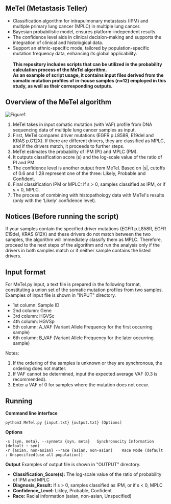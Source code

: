 MeTel (Metastasis Teller)
---------------------
+ Classification algorithm for intrapulmonary metastasis (IPM) and multiple primary lung cancer (MPLC) in multiple lung cancer.
+ Bayesian probabilistic model, ensures platform-independent results.
+ The confidence level aids in clinical decision-making and supports the integration of clinical and histological data.
+ Support an ethnic-specific mode, tailored by population-specific mutation frequency data, enhancing its global applicability.
<br/><br/>
**This repository includes scripts that can be utilized in the probability calculation process of the MeTel algorithm.
  <br/>As an example of script usage, it contains input files derived from the somatic mutation profiles of in-house samples (n=12) employed in this study, as well as their corresponding outputs.**


**Overview of the MeTel algorithm**
------
![Figure1](https://github.com/JeongsooWon/MeTel/assets/157678300/b927a90e-815d-45b6-b1a6-41ced3f734ee)

1. MeTel takes in input somatic mutation (with VAF) profile from DNA sequencing data of multiple lung cancer samples as input.
2. First, MeTel compares driver mutations (EGFR p.L858R, E19del and KRAS p.G12X). If there are different drivers, they are classified as MPLC, and if the drivers match, it proceeds to further steps.
3. MeTel estimates the probability of IPM (PI) and MPLC (PM).
4. It outputs classification score (s) and the log-scale value of the ratio of PI and PM.
5. The confidence level is another output from MeTel. Based on |s|, cutoffs of 0.6 and 1.28 represent one of the three: Likely, Probable and Confident.
6. Final classification IPM or MPLC: If s > 0, samples classified as IPM, or if s < 0, MPLC.
7. The process of combining with histopathology data with MeTel's results (only with the ‘Likely’ confidence level).

Notices (Before running the script)
------
If your samples contain the specified driver mutations (EGFR p.L858R, EGFR E19del, KRAS G12X) and these drivers do not match between the two samples, the algorithm will immediately classify them as MPLC. Therefore, proceed to the next steps of the algorithm and run the analysis only if the drivers in both samples match or if neither sample contains the listed drivers.

Input format
-------
For MeTel.py input, a text file is prepared in the following format, constituting a union set of the somatic mutation profiles from two samples.
Examples of input file is shown in "INPUT" directory.
+ 1st column: Sample ID
+ 2nd column: Gene
+ 3rd column: HGVSc 
+ 4th column: HGVSp
+ 5th column: A_VAF (Variant Allele Frequency for the first occurring sample)
+ 6th column: B_VAF (Variant Allele Frequency for the later occurring sample)

Notes:
1. If the ordering of the samples is unknown or they are synchronous, the ordering does not matter.
2. If VAF cannot be determined, input the expected average VAF (0.3 is recommended).
3. Enter a VAF of 0 for samples where the mutation does not occur.

Running
--------
**Command line interface**

```
python3 MeTel.py {input.txt} {output.txt} [Options]
```

**Options**
```
-s {syn, meta}, --synmeta {syn, meta}   Synchronocity Information (default : syn)
-r {asian, non-asian} --race {asian, non-asian}    Race Mode (default : Unspecified(use all population))
```
**Output**
Examples of output file is shown in "OUTPUT" directory.
+ **Classification_Score(s):** The log-scale value of the ratio of probability of IPM and MPLC
+ **Diagnosis_Result:** If s > 0, samples classified as IPM, or if s < 0, MPLC
+ **Confidence_Level:** Likley, Probable, Confident
+ **Race:** Racial information (asian, non-asian, Unspecified)
